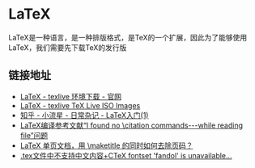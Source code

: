 ﻿# LaTeX

LaTeX是一种语言，是一种排版格式，是TeX的一个扩展，因此为了能够使用LaTeX，我们需要先下载TeX的发行版

## 链接地址

* [LaTeX - texlive 环境下载 - 官网](http://www.tug.org/texlive/)
* [LaTeX - texlive TeX Live ISO Images](https://mirror.bjtu.edu.cn/ctan/systems/texlive/Images/)
* [知乎 - 小流星 - 日常杂记 - LaTeX入门(1)](https://zhuanlan.zhihu.com/p/101804051)
* [LaTeX编译参考文献“I found no \\citation commands---while reading file”问题](https://blog.csdn.net/ya6543/article/details/112542915)
* [LaTeX 单页文档，用 \\maketitle 的同时如何去除页码？](https://www.zhihu.com/question/313667025)
* [.tex文件中不支持中文内容+CTeX fontset 'fandol' is unavailable...](https://blog.csdn.net/hnjzsyjyj/article/details/116382426)
